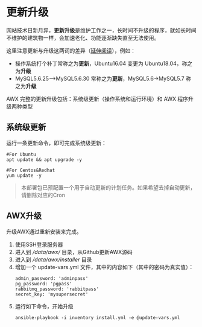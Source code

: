 # 更新升级

网站技术日新月异，**更新升级**是维护工作之一，长时间不升级的程序，就如长时间不维护的建筑物一样，会加速老化、功能逐渐缺失直至无法使用。  

这里注意更新与升级这两词的差异（[延伸阅读](https://support.websoft9.com/docs/faq/zh/tech-upgrade.html#更新-vs-升级)），例如：
- 操作系统打个补丁常称之为**更新**，Ubuntu16.04 变更为 Ubuntu18.04，称之为**升级**
- MySQL5.6.25-->MySQL5.6.30 常称之为**更新**，MySQL5.6->MySQL5.7 称之为**升级**

AWX 完整的更新升级包括：系统级更新（操作系统和运行环境）和 AWX 程序升级两种类型

## 系统级更新

运行一条更新命令，即可完成系统级更新：

``` shell
#For Ubuntu
apt update && apt upgrade -y

#For Centos&Redhat
yum update -y
```
> 本部署包已预配置一个用于自动更新的计划任务。如果希望去掉自动更新，请删除对应的Cron


## AWX升级

升级AWX通过重新安装来完成。

1. 使用SSH登录服务器
2. 进入到 */data/awx/* 目录，从Github更新AWX源码
3. 进入到 */data/awx/installer* 目录
4. 增加一个 update-vars.yml 文件，其中的内容如下（其中的密码为真实值）：
   ```
   admin_password: 'adminpass'
   pg_password: 'pgpass'
   rabbitmq_password: 'rabbitpass'
   secret_key: 'mysupersecret'
   ```
5. 运行如下命令，开始升级
   ```
   ansible-playbook -i inventory install.yml -e @update-vars.yml
   ```